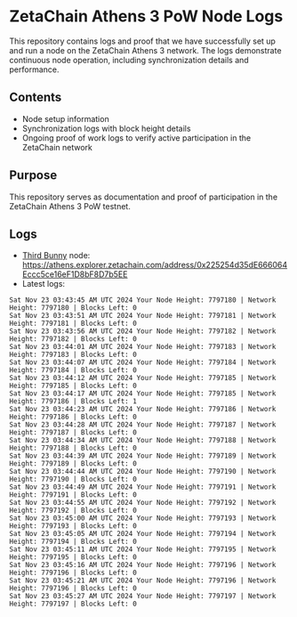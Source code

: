 # ZetaChain Athens 3 PoW Node Logs
This repository contains logs and proof that we have successfully set up and run a node on the ZetaChain Athens 3 network. The logs demonstrate continuous node operation, including synchronization details and performance.

## Contents
- Node setup information
- Synchronization logs with block height details
- Ongoing proof of work logs to verify active participation in the ZetaChain network

## Purpose
This repository serves as documentation and proof of participation in the ZetaChain Athens 3 PoW testnet.

## Logs

- [Third Bunny](https://thirdbunny.xyz/) node: https://athens.explorer.zetachain.com/address/0x225254d35dE666064Eccc5ce16eF1D8bF8D7b5EE
- Latest logs:
```
Sat Nov 23 03:43:45 AM UTC 2024 Your Node Height: 7797180 | Network Height: 7797180 | Blocks Left: 0
Sat Nov 23 03:43:51 AM UTC 2024 Your Node Height: 7797181 | Network Height: 7797181 | Blocks Left: 0
Sat Nov 23 03:43:56 AM UTC 2024 Your Node Height: 7797182 | Network Height: 7797182 | Blocks Left: 0
Sat Nov 23 03:44:01 AM UTC 2024 Your Node Height: 7797183 | Network Height: 7797183 | Blocks Left: 0
Sat Nov 23 03:44:07 AM UTC 2024 Your Node Height: 7797184 | Network Height: 7797184 | Blocks Left: 0
Sat Nov 23 03:44:12 AM UTC 2024 Your Node Height: 7797185 | Network Height: 7797185 | Blocks Left: 0
Sat Nov 23 03:44:17 AM UTC 2024 Your Node Height: 7797185 | Network Height: 7797186 | Blocks Left: 1
Sat Nov 23 03:44:23 AM UTC 2024 Your Node Height: 7797186 | Network Height: 7797186 | Blocks Left: 0
Sat Nov 23 03:44:28 AM UTC 2024 Your Node Height: 7797187 | Network Height: 7797187 | Blocks Left: 0
Sat Nov 23 03:44:34 AM UTC 2024 Your Node Height: 7797188 | Network Height: 7797188 | Blocks Left: 0
Sat Nov 23 03:44:39 AM UTC 2024 Your Node Height: 7797189 | Network Height: 7797189 | Blocks Left: 0
Sat Nov 23 03:44:44 AM UTC 2024 Your Node Height: 7797190 | Network Height: 7797190 | Blocks Left: 0
Sat Nov 23 03:44:49 AM UTC 2024 Your Node Height: 7797191 | Network Height: 7797191 | Blocks Left: 0
Sat Nov 23 03:44:55 AM UTC 2024 Your Node Height: 7797192 | Network Height: 7797192 | Blocks Left: 0
Sat Nov 23 03:45:00 AM UTC 2024 Your Node Height: 7797193 | Network Height: 7797193 | Blocks Left: 0
Sat Nov 23 03:45:05 AM UTC 2024 Your Node Height: 7797194 | Network Height: 7797194 | Blocks Left: 0
Sat Nov 23 03:45:11 AM UTC 2024 Your Node Height: 7797195 | Network Height: 7797195 | Blocks Left: 0
Sat Nov 23 03:45:16 AM UTC 2024 Your Node Height: 7797196 | Network Height: 7797196 | Blocks Left: 0
Sat Nov 23 03:45:21 AM UTC 2024 Your Node Height: 7797196 | Network Height: 7797196 | Blocks Left: 0
Sat Nov 23 03:45:27 AM UTC 2024 Your Node Height: 7797197 | Network Height: 7797197 | Blocks Left: 0
```

